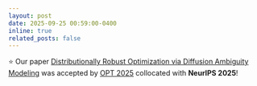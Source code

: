 ```yaml
---
layout: post
date: 2025-09-25 00:59:00-0400
inline: true
related_posts: false
---
```


:star: Our paper [Distributionally Robust Optimization via Diffusion Ambiguity Modeling](https://jyang-ai.github.io/assets/pdf/Diffusion_DRO.pdf) was accepted by [OPT 2025](https://opt-ml.org/) collocated with **NeurIPS 2025**! 


